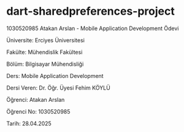 # dart-sharedpreferences-project
1030520985 Atakan Arslan - Mobile Application Development Ödevi


Üniversite: Erciyes Üniversitesi

Fakülte: Mühendislik Fakültesi

Bölüm: Bilgisayar Mühendisliği

Ders: Mobile Application Development

Dersi Veren: Dr. Öğr. Üyesi Fehim KÖYLÜ

Öğrenci: Atakan Arslan

Öğrenci No: 1030520985

Tarih: 28.04.2025
